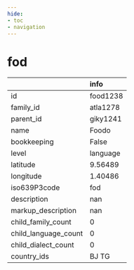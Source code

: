 ```yaml
---
hide:
- toc
- navigation
---
```

# fod
|                      | info     |
|:---------------------|:---------|
| id                   | food1238 |
| family_id            | atla1278 |
| parent_id            | giky1241 |
| name                 | Foodo    |
| bookkeeping          | False    |
| level                | language |
| latitude             | 9.56489  |
| longitude            | 1.40486  |
| iso639P3code         | fod      |
| description          | nan      |
| markup_description   | nan      |
| child_family_count   | 0        |
| child_language_count | 0        |
| child_dialect_count  | 0        |
| country_ids          | BJ TG    |